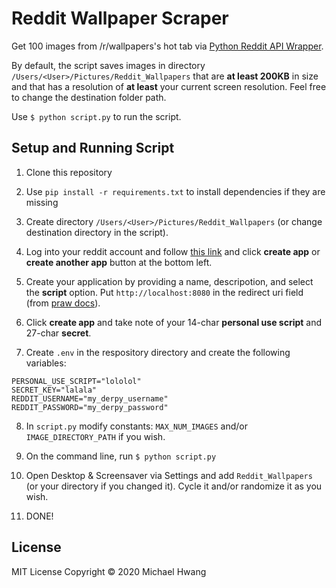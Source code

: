 # Reddit Wallpaper Scraper
Get 100 images from /r/wallpapers's hot tab via [Python Reddit API Wrapper](https://praw.readthedocs.io/en/latest/getting_started/quick_start.html).

By default, the script saves images in directory `/Users/<User>/Pictures/Reddit_Wallpapers` that are **at least 200KB** in size and that has a resolution of **at least** your current screen resolution. Feel free to change the destination folder path.

Use `$ python script.py` to run the script.

## Setup and Running Script

1. Clone this repository

2. Use `pip install -r requirements.txt` to install dependencies if they are missing

3. Create directory `/Users/<User>/Pictures/Reddit_Wallpapers` (or change destination directory in the script).

4. Log into your reddit account and follow [this link](https://www.reddit.com/prefs/apps) and click **create app** or **create another app** button at the bottom left.

5. Create your application by providing a name, descripotion, and select the **script** option. Put `http://localhost:8080` in the redirect uri field (from [praw docs](https://praw.readthedocs.io/en/latest/getting_started/authentication.html)).

6. Click **create app** and take note of your 14-char **personal use script** and 27-char **secret**.

7. Create `.env` in the respository directory and create the following variables:
```
PERSONAL_USE_SCRIPT="lololol"
SECRET_KEY="lalala"
REDDIT_USERNAME="my_derpy_username"
REDDIT_PASSWORD="my_derpy_password"
```

8. In `script.py` modify constants: `MAX_NUM_IMAGES` and/or `IMAGE_DIRECTORY_PATH` if you wish.

9. On the command line, run `$ python script.py`

10. Open Desktop & Screensaver via Settings and add `Reddit_Wallpapers` (or your directory if you changed it). Cycle it and/or randomize it as you wish.

11. DONE!

## License
MIT License Copyright © 2020 Michael Hwang
